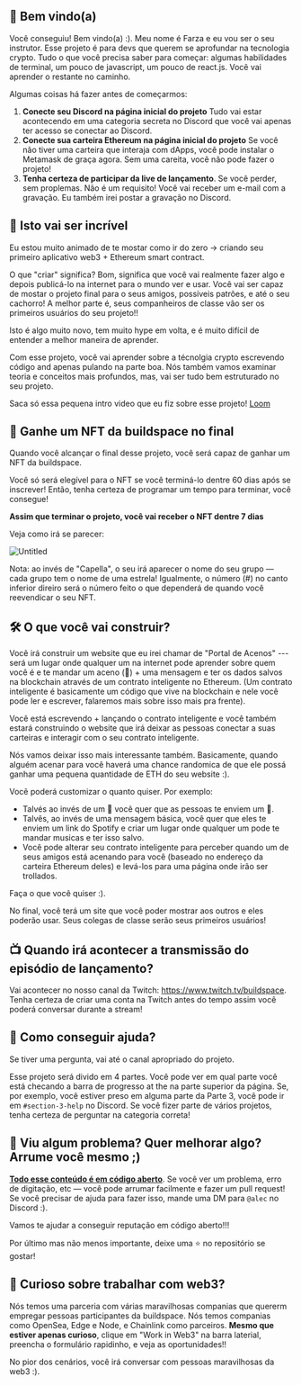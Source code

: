 ## 👋 Bem vindo(a)

Você conseguiu! Bem vindo(a) :). Meu nome é Farza e eu vou ser o seu instrutor. Esse projeto é para devs que querem se aprofundar na tecnologia crypto. Tudo o que você precisa saber para começar: algumas habilidades de terminal, um pouco de javascript, um pouco de react.js. Você vai aprender o restante no caminho.

Algumas coisas há fazer antes de começarmos:

1. **Conecte seu Discord na página inicial do projeto** Tudo vai estar acontecendo em uma categoria secreta no Discord que você vai apenas ter acesso se conectar ao Discord.
2. **Conecte sua carteira Ethereum na página inicial do projeto** Se você não tiver uma carteira que interaja com dApps, você pode instalar o Metamask de graça agora. Sem uma careita, você não pode fazer o projeto!
3. **Tenha certeza de participar da live de lançamento**. Se você perder, sem proplemas. Não é um requisito! Você vai receber um e-mail com a gravação. Eu também irei postar a gravação no Discord.


## 🚀 Isto vai ser incrível

Eu estou muito animado de te mostar como ir do zero -> criando seu primeiro aplicativo web3 + Ethereum smart contract.

O que "criar" significa? Bom, significa que você vai realmente fazer algo e depois publicá-lo na internet para o mundo ver e usar. Você vai ser capaz de mostar o projeto final para o seus amigos, possíveis patrões, e até o seu cachorro! A melhor parte é, seus companheiros de classe vão ser os primeiros usuários do seu projeto!!

Isto é algo muito novo, tem muito hype em volta, e é muito difícil de entender a melhor maneira de aprender.

Com esse projeto, você vai aprender sobre a técnolgia crypto escrevendo código and apenas pulando na parte boa. Nós também vamos examinar teoria e conceitos mais profundos, mas, vai ser tudo bem estruturado no seu projeto.

Saca só essa pequena intro video que eu fiz sobre esse projeto!
[Loom](https://www.loom.com/share/8746b43760c74c6791ba17af9940ea8e)


## 👀 Ganhe um NFT da buildspace no final

Quando você alcançar o final desse projeto, você será capaz de ganhar um NFT da buildspace.

Você só será elegível para o NFT se você terminá-lo dentre 60 dias após se inscrever! Então, tenha certeza de programar um tempo para terminar, você consegue!

**Assim que terminar o projeto, você vai receber o NFT dentre 7 dias**

Veja como irá se parecer:

![Untitled](https://i.imgur.com/HlRJTTf.png)

Nota: ao invés de "Capella", o seu irá aparecer o nome do seu grupo — cada grupo tem o nome de uma estrela! Igualmente, o número (#) no canto inferior direiro será o número feito o que dependerá de quando você reevendicar o seu NFT.


## 🛠 O que você vai construir?

Você irá construir um website que eu irei chamar de "Portal de Acenos" --- será um lugar onde qualquer um na internet pode aprender sobre quem você é e te mandar um aceno (👋) + uma mensagem e ter os dados salvos na blockchain através de um contrato inteligente no Ethereum. (Um contrato inteligente é basicamente um código que vive na blockchain e nele você pode ler e escrever, falaremos mais sobre isso mais pra frente).

Você está escrevendo + lançando o contrato inteligente e você também estará construindo o website que irá deixar as pessoas conectar a suas carteiras e interagir com o seu contrato inteligente.

Nós vamos deixar isso mais interessante também. Basicamente, quando alguém acenar para você haverá uma chance randomica de que ele possá ganhar uma pequena quantidade de ETH do seu website :).

Você poderá customizar o quanto quiser. Por exemplo:
- Talvés ao invés de um 👋 você quer que as pessoas te enviem um 💩.
- Talvês, ao invés de uma mensagem básica, você quer que eles te enviem um link do Spotify e criar um lugar onde qualquer um pode te mandar musicas e ter isso salvo.
- Você pode alterar seu contrato inteligente para perceber quando um de seus amigos está acenando para você (baseado no endereço da carteira Ethereum deles) e levá-los para uma página onde irão ser trollados.

Faça o que você quiser :).

No final, você terá um site que você poder mostrar aos outros e eles poderão usar. Seus colegas de classe serão seus primeiros usuários!


## 📺 Quando irá acontecer a transmissão do episódio de lançamento?

Vai acontecer no nosso canal da Twitch: <https://www.twitch.tv/buildspace>. Tenha certeza de criar uma conta na Twitch antes do tempo assim você poderá conversar durante a stream!


## 🤚 Como conseguir ajuda?

Se tiver uma pergunta, vai até o canal apropriado do projeto.

Esse projeto será divido em 4 partes. Você pode ver em qual parte você está checando a barra de progresso at the na parte superior da página. Se, por exemplo, você estiver preso em alguma parte da Parte 3, você pode ir em `#section-3-help` no Discord. Se você fizer parte de vários projetos, tenha certeza de perguntar na categoria correta!


## 🤘 Viu algum problema? Quer melhorar algo? Arrume você mesmo ;)

**[Todo esse conteúdo é em código aberto](https://github.com/buildspace/buildspace-projects)**. Se você ver um problema, erro de digitação, etc — você pode arrumar facilmente e fazer um pull request! Se você precisar de ajuda para fazer isso, mande uma DM para `@alec` no Discord :). 

Vamos te ajudar a conseguir reputação em código aberto!!!

Por último mas não menos importante, deixe uma ⭐ no repositório se gostar!


## 🚨 Curioso sobre trabalhar com web3?

Nós temos uma parceria com várias maravilhosas companias que quererm empregar pessoas participantes da buildspace. Nós temos companias como OpenSea, Edge e Node, e Chainlink como parceiros. **Mesmo que estiver apenas curioso**, clique em "Work in Web3" na barra laterial, preencha o formulário rapidinho, e veja as oportunidades!!

No pior dos cenários, você irá conversar com pessoas maravilhosas da web3 :).


